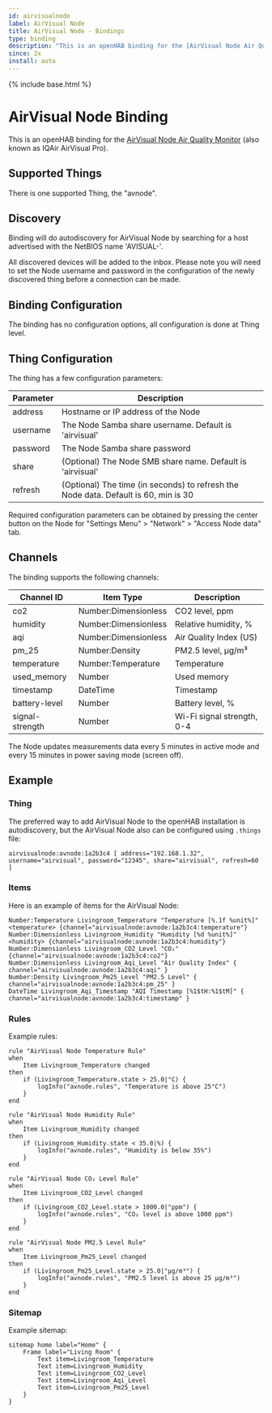 ```yaml
---
id: airvisualnode
label: AirVisual Node
title: AirVisual Node - Bindings
type: binding
description: "This is an openHAB binding for the [AirVisual Node Air Quality Monitor](https://airvisual.com/node) (also known as IQAir AirVisual Pro)."
since: 2x
install: auto
---
```


<!-- Attention authors: Do not edit directly. Please add your changes to the appropriate source repository -->

{% include base.html %}

# AirVisual Node Binding

This is an openHAB binding for the [AirVisual Node Air Quality Monitor](https://airvisual.com/node) (also known as IQAir AirVisual Pro).

## Supported Things

There is one supported Thing, the "avnode".

## Discovery

Binding will do autodiscovery for AirVisual Node by searching for a host advertised with the NetBIOS name 'AVISUAL-<SerialNumber>'.

All discovered devices will be added to the inbox. Please note you will need to set the Node username and password in the configuration
of the newly discovered thing before a connection can be made.

## Binding Configuration

The binding has no configuration options, all configuration is done at Thing level.

## Thing Configuration

The thing has a few configuration parameters:

| Parameter | Description                                                                         |
|-----------|-------------------------------------------------------------------------------------|
| address   | Hostname or IP address of the Node                                                  |
| username  | The Node Samba share username. Default is 'airvisual'                               |
| password  | The Node Samba share password                                                       |
| share     | (Optional) The Node SMB share name. Default is 'airvisual'                          |
| refresh   | (Optional) The time (in seconds) to refresh the Node data. Default is 60, min is 30 |

Required configuration parameters can be obtained by pressing the center button on the Node for "Settings Menu" > "Network" > "Access Node data" tab.

## Channels

The binding supports the following channels:

| Channel ID      | Item Type             | Description                 |
|-----------------|-----------------------|-----------------------------|
| co2             | Number:Dimensionless  | CO2 level, ppm              |
| humidity        | Number:Dimensionless  | Relative humidity, %        |
| aqi             | Number:Dimensionless  | Air Quality Index (US)      |
| pm_25           | Number:Density        | PM2.5 level, μg/m³          |
| temperature     | Number:Temperature    | Temperature                 |
| used_memory     | Number                | Used memory                 |
| timestamp       | DateTime              | Timestamp                   |
| battery-level   | Number                | Battery level, %            |
| signal-strength | Number                | Wi-Fi signal strength, 0-4  |

The Node updates measurements data every 5 minutes in active mode and every 15 minutes in power saving mode (screen off).

## Example

### Thing

The preferred way to add AirVisual Node to the openHAB installation is autodiscovery,
but the AirVisual Node also can be configured using `.things` file:

```
airvisualnode:avnode:1a2b3c4 [ address="192.168.1.32", username="airvisual", password="12345", share="airvisual", refresh=60 ]
```

### Items

Here is an example of items for the AirVisual Node:

```
Number:Temperature Livingroom_Temperature "Temperature [%.1f %unit%]" <temperature> {channel="airvisualnode:avnode:1a2b3c4:temperature"}
Number:Dimensionless Livingroom_Humidity "Humidity [%d %unit%]" <humidity> {channel="airvisualnode:avnode:1a2b3c4:humidity"}
Number:Dimensionless Livingroom_CO2_Level "CO₂" {channel="airvisualnode:avnode:1a2b3c4:co2"}
Number:Dimensionless Livingroom_Aqi_Level "Air Quality Index" { channel="airvisualnode:avnode:1a2b3c4:aqi" }
Number:Density Livingroom_Pm25_Level "PM2.5 Level" { channel="airvisualnode:avnode:1a2b3c4:pm_25" }
DateTime Livingroom_Aqi_Timestamp "AQI Timestamp [%1$tH:%1$tM]" { channel="airvisualnode:avnode:1a2b3c4:timestamp" }
```

### Rules

Example rules:

```
rule "AirVisual Node Temperature Rule"
when
    Item Livingroom_Temperature changed
then
    if (Livingroom_Temperature.state > 25.0|°C) {
        logInfo("avnode.rules", "Temperature is above 25°C")
    }
end

rule "AirVisual Node Humidity Rule"
when
    Item Livingroom_Humidity changed
then
    if (Livingroom_Humidity.state < 35.0|%) {
        logInfo("avnode.rules", "Humidity is below 35%")
    }
end

rule "AirVisual Node CO₂ Level Rule"
when
    Item Livingroom_CO2_Level changed
then
    if (Livingroom_CO2_Level.state > 1000.0|"ppm") {
        logInfo("avnode.rules", "CO₂ level is above 1000 ppm")
    }
end

rule "AirVisual Node PM2.5 Level Rule"
when
    Item Livingroom_Pm25_Level changed
then
    if (Livingroom_Pm25_Level.state > 25.0|"µg/m³") {
        logInfo("avnode.rules", "PM2.5 level is above 25 µg/m³")
    }
end
```

### Sitemap

Example sitemap:

```
sitemap home label="Home" {
    Frame label="Living Room" {
        Text item=Livingroom_Temperature
        Text item=Livingroom_Humidity
        Text item=Livingroom_CO2_Level
        Text item=Livingroom_Aqi_Level
        Text item=Livingroom_Pm25_Level
    }
}
```
